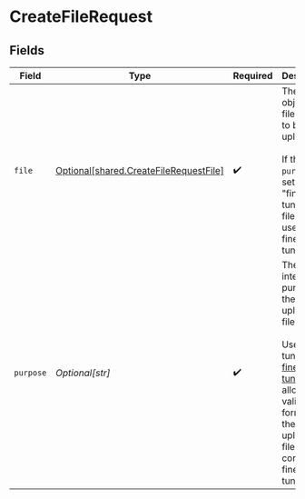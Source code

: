 # CreateFileRequest


## Fields

| Field                                                                                                                                                                                                   | Type                                                                                                                                                                                                    | Required                                                                                                                                                                                                | Description                                                                                                                                                                                             |
| ------------------------------------------------------------------------------------------------------------------------------------------------------------------------------------------------------- | ------------------------------------------------------------------------------------------------------------------------------------------------------------------------------------------------------- | ------------------------------------------------------------------------------------------------------------------------------------------------------------------------------------------------------- | ------------------------------------------------------------------------------------------------------------------------------------------------------------------------------------------------------- |
| `file`                                                                                                                                                                                                  | [Optional[shared.CreateFileRequestFile]](undefined/models/shared/createfilerequestfile.md)                                                                                                              | :heavy_check_mark:                                                                                                                                                                                      | The file object (not file name) to be uploaded.<br/><br/>If the `purpose` is set to "fine-tune", the file will be used for fine-tuning.<br/>                                                            |
| `purpose`                                                                                                                                                                                               | *Optional[str]*                                                                                                                                                                                         | :heavy_check_mark:                                                                                                                                                                                      | The intended purpose of the uploaded file.<br/><br/>Use "fine-tune" for [fine-tuning](/docs/api-reference/fine-tuning). This allows us to validate the format of the uploaded file is correct for fine-tuning.<br/> |